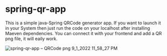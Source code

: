 # spring-qr-app

This is a simple java-Spring QRCode generator app.
If you want to launch it in your System then just run the code on your localhost after installing Maeven dependencies.
You can connect it with your frontend and add a QR png file, it will eaily work.

![spring-qr-app – QRCode png 9_1_2022 11_58_27 PM](https://user-images.githubusercontent.com/82082352/187986704-1f8ee8f8-5511-4a42-81b3-6823dcea4714.png)
